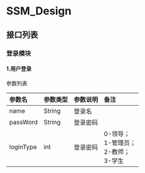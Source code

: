 # SSM_Design

## 接口列表
### 登录模块
#### 1.用户登录
参数列表

| 参数名 | 参数类型 | 参数说明 | 备注 |
| :------ | :------ | :------ | :------ |
| name | String | 登录名 |
| passWord | String | 登录密码 |
| loginType | int | 登录密码 | 0-领导；<br>1-管理员；<br>2-教师；<br>3-学生